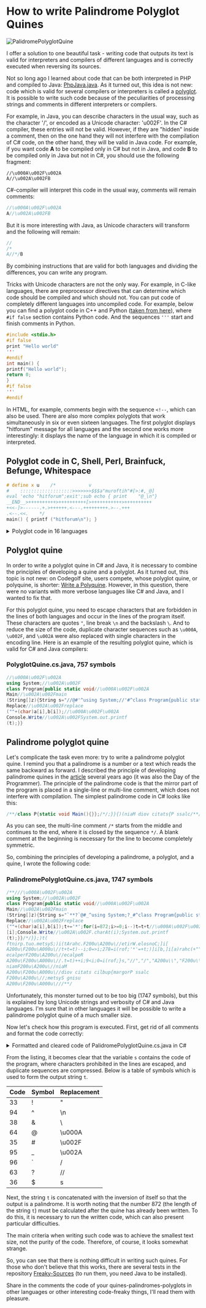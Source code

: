 <linkmap src=HeaderImageLink dst=https://habr.com/en/post/468711 />
<include src=Links.ignore.md />

# How to write Palindrome Polyglot Quines

<img align="center" alt="PalidromePolyglotQuine" src="Title.png"/>

I offer a solution to one beautiful task - writing code that outputs its text
is valid for interpreters and compilers of different languages and is correctly
executed when reversing its sources.

Not so long ago I learned about code that can be both interpreted in PHP and
compiled to Java:
[PhpJava.java](https://gist.github.com/forairan/b1143f42883b3b0ee1237bc9bd0b7b2c).
As it turned out, this idea is not new: code which is valid for several
compilers or interpreters is called a
[polyglot](https://en.wikipedia.org/wiki/Polyglot_(computing)). It is possible
to write such code because of the peculiarities of processing strings and
comments in different interpreters or compilers.

<cut/>

For example, in Java, you can describe characters in the usual way, such as the
character '/', or encoded as a Unicode character: 'u002F'. In the C\# compiler,
these entries will not be valid. However, if they are "hidden" inside a comment,
then on the one hand they will not interfere with the compilation of C# code, on
the other hand, they will be valid in Java code. For example, if you want code
**A** to be compiled only in C# but not in Java, and code **B** to be compiled
only in Java but not in C#, you should use the following fragment:

```
//\u000A\u002F\u002A
A//\u002A\u002FB
```

C#-compiler will interpret this code in the usual way, comments will remain
comments:

```cs
//\u000A\u002F\u002A
A//\u002A\u002FB
```

But it is more interesting with Java, as Unicode characters will transform and
the following will remain:

```java
//
/*
A//*/B
```

By combining instructions that are valid for both languages and dividing the
differences, you can write any program.

Tricks with Unicode characters are not the only way. For example, in C-like
languages, there are preprocessor directives that can determine which code
should be compiled and which should not. You can put code of completely
different languages into uncompiled code. For example, below you can find a
polyglot code in C++ and Python ([taken from
here](https://gist.github.com/LionZXY/5916ce355d08d6d43a8b6acd71951c25)), where
`#if false` section contains Python code. And the sequences `'''` start and
finish comments in Python.

```c
#include <stdio.h>
#if false
print "Hello world"
'''
#endif
int main() {
printf("Hello world");
return 0;
}
#if false
'''
#endif
```

In HTML, for example, comments begin with the sequence `<!--`, which can also be
used. There are also more complex polyglots that work simultaneously in six or
even sixteen languages. The first polyglot displays "hitforum" message for all
languages and the second one works more interestingly: it displays the name of
the language in which it is compiled or interpreted.

## Polyglot code in C, Shell, Perl, Brainfuck, Befunge, Whitespace

```c
# define x u    /*            v
#    :::::::::::::::::::>>>>>>>$$$a"muroftih"#[>:#,_@]
eval 'echo "hitforum";exit';sub echo { print    "@_\n"}
__END__>++++++++++>++++++++++[>+++++++++++>++++++++++
+<<-]>------.+.>++++++.<---.+++++++++.>--.+++
.<--.<<.    */
main() { printf ("hitforum\n"); }
```

<details>
<summary>Polyglot code in 16 languages</summary>

```perl
# /* [	<!-- */ include	<stdio.h> /* 	\
	#`{{coding=utf-8\
"true" if 0 != 0 and	q != """0"	;	`	\
	\
if [ -n "$ZSH_VERSION" ]; then		 		 	\
	\
    echo exec	echo I\'m a zsh script.; \
	\
elif [ -n "$BASH_VERSION" ]; then		    	\
	\
    echo exec	echo I\'m a bash script.; \
else	\
    echo exec	echo	I\'m	a sh	script.;		\
fi`;	#!;#\
BEGIN{print"I'm a ", 0 ? "Ruby"	:"Perl",	" program.\n";	exit; }
	#\
%q~

set =dummy 0; puts [list "I'm"	"a"	"tcl"	"script."]; exit

all: ; @echo "I'm a Makefile."		  	 	\
	#*/
/*: */ enum {a, b}; 			  		\
	\
static int c99(void) {

 #ifndef __cplusplus /* bah */

unused1: if ((enum {b, a})0) 		   		\
	(void)0;
 #endif

unused2:    return a;	     \
}	\
static int trigraphs(void) {  			    \
	\
    return sizeof	"??!"	==	2;  	 \
}	\
char X;    		 				\
	\
int main(void) {   		  			\
	\
    struct X	{		  	 \
	\
     	char	a[2];    	\
	};\
    if (sizeof(X)	!=	1) {		 	\
	\
printf("I'm a C++ program (trigraphs %sabled).\n",	 			 \
	\
     trigraphs()	? "en"	: "dis");\
	\
}else if (1//**/2


)unused3 : { ; \
        printf("I'm a C program (C%s, trigraphs %sabled).\n", \
               c99() ? "89 with // comments" : "99", \
               trigraphs() ? "en" : "dis"); \
    } else { \
        printf("I'm a C program (C89, trigraphs %sabled).\n", \
               trigraphs() ? "en" : "dis"); \
    } \
    return 0; \
} /*
 # \
\begin{code}
import Prelude hiding ((:)); import Data.List (intercalate); import Language.Haskell.TH; import Data.String; default (S, String, Integer, Double); data S = S; instance Eq S where { _ == _ = False }; instance IsString S where { fromString = const S }; ifThenElse c t e = case c of True -> t; False -> e
cPP = False; {-
#define cPP True
-} main :: IO ()
main = putStr ("I'm a Literate Haskell program" ++ bonus ++ ".\n") where
  _ = (); bonus | null details = "" | otherwise = " (" ++ details ++ ")"
  details = intercalate ", " [ name | (True, name) <- extensions ] :: String
  extensions =
    (bangPatterns,              "BangPatterns"             ) :
    (templateHaskell,           "TemplateHaskell"          ) :
    (rebindableSyntax,          "RebindableSyntax"         ) :
    (magicHash,                 "MagicHash"                ) :
    (overloadedStrings,         "OverloadedStrings"        ) :
    (noMonomorphismRestriction, "NoMonomorphismRestriction") :
    (scopedTypeVariables,       "ScopedTypeVariables"      ) :
    (cPP,                       "CPP"                      ) :
    (unicodeSyntax,             "UnicodeSyntax"            ) :
    (negativeLiterals,          "NegativeLiterals"         ) :
    (binaryLiterals,            "BinaryLiterals"           ) :
    (numDecimals,               "NumDecimals"              ) : []
  (!) = (!!)
  bangPatterns = [True] ! 0 where foo !bar = False
  templateHaskell = thc $(return (TupE []) :: ExpQ)
  rebindableSyntax = null (do { [()]; [()] })
    where _ >> _ = [] :: [()]
  magicHash = foo# () where
    foo = ['.']; "." # _  = False; foo# _ = True
  overloadedStrings = "" /= ""
  noMonomorphismRestriction = show foo == "0" where
    foo = 0
    bar = foo :: Double
  unicodeSyntax = let (★) = True in (*) where
    (*) = False
  negativeLiterals = -1 == NNa
  binaryLiterals = let b1 = 1 in 0b1 == 1
  numDecimals = show 0e0 == "0"
  scopedTypeVariables = stv (0 :: Double) == "0.0"
data{- = -} NN = NNa | NNb deriving Eq; instance Num NN where { fromInteger _ = NNa; negate _ = NNb; _ + _ = NNa; _ * _ = NNa; abs _ = NNa; signum _ = NNa }
instance{- = -} (Num a) => Num (e -> a) where { fromInteger = const . fromInteger; negate = (.) negate; abs = (.) abs; signum = (.) signum; x + y = \e -> x e + y e; x * y = \e -> x e * y e }
class THC a where { thc :: a -> Bool }; instance THC () where { thc _ = True }; instance THC (Q a) where { thc _ = False }; class (Show a, Num a) => STV a where
  stv :: a -> String
  stv = const $ show (f 0) where
    f = id :: a -> a
instance STV Double -- : \
\end{code}

 # \
]>++++++++[<+++++++++>-]<+.>>++++[<++++++++++>-]<-.[-]>++++++++++ \
[<+++++++++++>-]<-.>>++++[<++++++++>-]<.>>++++++++++[<++++++++++> \
-]<- - -.<.>+.->>++++++++++[<+++++++++++>-]<++++.<.>>>++++++++++[ \
<++++++++++>-]<+++++.<<<<+.->>>>- - -.<+++.- - -<++.- ->>>>>+++++ \
+++++[<+++++++++++>-]<- - -.<<<<<.<+++.>>>.<<<-.- ->>>>+.<.<.<<.> \
++++++++++++++.[-]++++++++++""" else 0
 # \
from platform import * # \
print("I'm a Python program (%s %s)." % # [-][ \
(python_implementation(), python_version())); """--><html><head>
<!--:--><title>I'm a HTML page</title></head><body>
<!--:--><h1>I'm a <marquee><blink>horrible HTML</blink></marquee> page</h1>
<!--:--><script language="JavaScript">
<!--: # \
setTimeout( // \
   function () { // \
      document.body.innerHTML = "<h1>I'm a javascript-generated HTML page</h1>"; // \
   }, 10000); // \
//-->
</script><!--: \
</body></html><!-- }} # \
say "I'm a Perl6 program."; # """ # */
 #define FOO ]-->~
```

</details>

## Polyglot quine

In order to write a polyglot quine in C# and Java, it is necessary to combine
the principles of developing a quine and a polyglot. As it turned out, this
topic is not new: on Codegolf site, users compete, whose polyglot quine, or
polyquine, is shorter: [Write a
Polyquine](https://codegolf.stackexchange.com/q/37464/15660).
However, in this question, there were no variants with more verbose languages
like C# and Java, and I wanted to fix that.

For this polyglot quine, you need to escape characters that are forbidden in
the lines of both languages and occur in the lines of the program itself. These
characters are quotes `"`, line break `\n` and the backslash `\`. And to reduce
the size of the code, duplicate character sequences such as `\u000A`, `\u002F`, and
`\u002A` were also replaced with single characters in the encoding line. Here is
an example of the resulting polyglot quine, which is valid for C# and Java
compilers:

### PolyglotQuine.cs.java, 757 symbols

```cs
//\u000A\u002F\u002A
using System;//\u002A\u002F
class Program{public static void//\u000A\u002F\u002A
Main//\u002A\u002Fmain
(String[]z){String s="//@#'^using System;//'#^class Program{public static void//@#'^Main//'#main^(String[]z){String s=!$!,t=s;int[]a=new int[]{33,94,38,64,35,39,36};String[]b=new String[]{!&!!,!&n!,!&&!,!&@!,!&#!,!&'!,s};for(int i=0;i<7;i++)t=t.//@#'^Replace//'#replace^(!!+(char)a[i],b[i]);//@#'^Console.Write//'#System.out.printf^(t);}}",t=s;int[]a=new int[]{33,94,38,64,35,39,36};String[]b=new String[]{"\"","\n","\\","\\u000A","\\u002F","\\u002A",s};for(int i=0;i<7;i++)t=t.//\u000A\u002F\u002A
Replace//\u002A\u002Freplace
(""+(char)a[i],b[i]);//\u000A\u002F\u002A
Console.Write//\u002A\u002FSystem.out.printf
(t);}}
```

## Palindrome polyglot quine

Let's complicate the task even more: try to write a palindrome polyglot quine. I
remind you that a palindrome is a number or a text which reads the same backward
as forward. I described the principle of developing palindrome quines in the
[article](https://habrahabr.ru/post/189192/) several years ago (it was also the Day of
the Programmer). The principle of the palindrome code is that the mirror part of
the program is placed in a single-line or multi-line comment, which does not
interfere with compilation. The simplest palindrome code in C# looks like this:

```cs
/**/class P{static void Main(){}};/*/;}}{)(niaM diov citats{P ssalc/**/
```

As you can see, the multi-line comment `/*` starts from the middle and continues
to the end, where it is closed by the sequence `*/`. A blank comment at the
beginning is necessary for the line to become completely symmetric.

So, combining the principles of developing a palindrome, a polyglot, and a quine,
I wrote the following code:

### PalindromePolyglotQuine.cs.java, 1747 symbols

```cs
/**///\u000A\u002F\u002A
using System;//\u002A\u002F
class Program{public static void//\u000A\u002F\u002A
Main//\u002A\u002Fmain
(String[]z){String s="`**?`@#_^using System;?_#^class Program{public static void?@#_^Main?_#main^(String[]z){String s=!$!,t=s;int i;int[]a=new int[]{33,94,38,64,35,95,96,63,36};String[]b=new String[]{!&!!,!&n!,!&&!,!&@!,!&#!,!&_!,!`!,!?!,s};for(i=0;i<9;i++)t=t.?@#_^Replace?_#replace^(!!+(char)a[i],b[i]);t+='*';for(i=872;i>=0;i--)t=t+t?@#_^[i];Console.Write?_#.charAt(i);System.out.printf^(t);}}/",t=s;int i;int[]a=new int[]{33,94,38,64,35,95,96,63,36};String[]b=new String[]{"\"","\n","\\","\\u000A","\\u002F","\\u002A","/","//",s};for(i=0;i<9;i++)t=t.//\u000A\u002F\u002A
Replace//\u002A\u002Freplace
(""+(char)a[i],b[i]);t+='*';for(i=872;i>=0;i--)t=t+t//\u000A\u002F\u002A
[i];Console.Write//\u002A\u002F.charAt(i);System.out.printf
(t);}}/*/}};)t(
ftnirp.tuo.metsyS;)i(tArahc.F200u\A200u\//etirW.elosnoC;]i[
A200u\F200u\A000u\//t+t=t)--i;0=>i;278=i(rof;'*'=+t;)]i[b,]i[a)rahc(+""(
ecalperF200u\A200u\//ecalpeR
A200u\F200u\A000u\//.t=t)++i;9<i;0=i(rof;}s,"//","/","A200u\\","F200u\\","A000u\\","\\","n\",""\"{][gnirtS wen=b][gnirtS;}63,36,69,59,53,46,83,49,33{][tni wen=a][tni;i tni;s=t,"/}};)t(^ftnirp.tuo.metsyS;)i(tArahc.#_?etirW.elosnoC;]i[^_#@?t+t=t)--i;0=>i;278=i(rof;'*'=+t;)]i[b,]i[a)rahc(+!!(^ecalper#_?ecalpeR^_#@?.t=t)++i;9<i;0=i(rof;}s,!?!,!`!,!_&!,!#&!,!@&!,!&&!,!n&!,!!&!{][gnirtS wen=b][gnirtS;}63,36,69,59,53,46,83,49,33{][tni wen=a][tni;i tni;s=t,!$!=s gnirtS{)z][gnirtS(^niam#_?niaM^_#@?diov citats cilbup{margorP ssalc^#_?;metsyS gnisu^_#@`?**`"=s gnirtS{)z][gnirtS(
niamF200u\A200u\//niaM
A200u\F200u\A000u\//diov citats cilbup{margorP ssalc
F200u\A200u\//;metsyS gnisu
A200u\F200u\A000u\///**/
```

Unfortunately, this monster turned out to be too big (1747 symbols), but this is
explained by long Unicode strings and verbosity of C# and Java languages. I'm
sure that in other languages it will be possible to write a palindrome polyglot
quine of a much smaller size.

Now let's check how this program is executed. First, get rid of all comments and
format the code correctly:

<details>
<summary>Formatted and cleared code of PalidromePolyglotQuine.cs.java in C#</summary>

```cs
using System;
class Program
{
    public static void Main(String[] z)
    {
        String s = "`**?`@#_^using System;?_#^class Program{public static void?@#_^Main?_#main^(String[]z){String s=!$!,t=s;int i;int[]a=new int[]{33,94,38,64,35,95,96,63,36};String[]b=new String[]{!&!!,!&n!,!&&!,!&@!,!&#!,!&_!,!`!,!?!,s};for(i=0;i<9;i++)t=t.?@#_^Replace?_#replace^(!!+(char)a[i],b[i]);t+='*';for(i=872;i>=0;i--)t=t+t?@#_^[i];Console.Write?_#.charAt(i);System.out.printf^(t);}}/",
            t = s;
        int i;
        int[] a = new int[] { 33, 94, 38, 64, 35, 95, 96, 63, 36 };
        String[] b = new String[] { "\"", "\n", "\\", "\\u000A", "\\u002F", "\\u002A", "/", "//", s };
        for (i = 0; i < 9; i++)
            t = t.Replace("" + (char)a[i], b[i]);
        t += '*';
        for (i = 872; i >= 0; i--)
            t = t + t[i];
        Console.Write(t);
    }
}
```

</details>

From the listing, it becomes clear that the variable `s` contains the code of the
program, where characters prohibited in the lines are escaped, and duplicate
sequences are compressed. Below is a table of symbols which is used to form the
output string `t`.

| Code | Symbol | Replacement |
|----|---|--------|
| 33 | ! | "      |
| 94 | ^ | \n     |
| 38 | & | \      |
| 64 | @ | \u000A |
| 35 | # | \u002F |
| 95 | _ | \u002A |
| 96 | ` | /      |
| 63 | ? | //     |
| 36 | $ | s      |

Next, the string `t` is concatenated with the inversion of itself so that the
output is a palindrome. It is worth noting that the number 872 (the length of
the string `t`) must be calculated after the quine has already been written. To
do this, it is necessary to run the written code, which can also present
particular difficulties.

The main criteria when writing such code was to achieve the smallest text size,
not the purity of the code. Therefore, of course, it looks somewhat strange.

So, you can see that there is nothing difficult in writing such quines. For
those who don't believe that this works, there are several tests in the
repository
[Freaky-Sources](https://github.com/KvanTTT/Freaky-Sources/blob/master/FreakySources.Tests/QuineTests.cs)
(to run them, you need Java to be installed).

Share in the comments the code of your quines-palindromes-polyglots in other
languages or other interesting code-freaky things, I'll read them with pleasure.